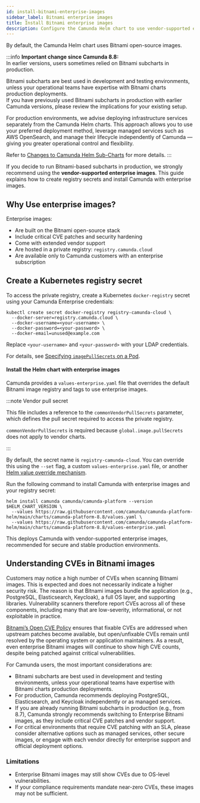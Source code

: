 ```yaml
---
id: install-bitnami-enterprise-images
sidebar_label: Bitnami enterprise images
title: Install Bitnami enterprise images
description: Configure the Camunda Helm chart to use vendor-supported enterprise images, understand CVE reporting, and set expectations on vulnerabilities.
---
```


By default, the Camunda Helm chart uses Bitnami open-source images.

:::info
**Important change since Camunda 8.8:**  
In earlier versions, users sometimes relied on Bitnami subcharts in production.

Bitnami subcharts are best used in development and testing environments, unless your operational teams have expertise with Bitnami charts production deployments.  
If you have previously used Bitnami subcharts in production with earlier Camunda versions, please review the implications for your existing setup.

For production environments, we advise deploying infrastructure services separately from the Camunda Helm charts. This approach allows you to use your preferred deployment method, leverage managed services such as AWS OpenSearch, and manage their lifecycle independently of Camunda — giving you greater operational control and flexibility.

Refer to [Changes to Camunda Helm Sub-Charts](https://camunda.com/blog/2025/08/changes-to-camunda-helm-sub-charts-what-you-need-to-know/) for more details.
:::

If you decide to run Bitnami-based subcharts in production, we strongly recommend using the **vendor-supported enterprise images**. This guide explains how to create registry secrets and install Camunda with enterprise images.

## Why Use enterprise images?

Enterprise images:

- Are built on the Bitnami open-source stack
- Include critical CVE patches and security hardening
- Come with extended vendor support
- Are hosted in a private registry: `registry.camunda.cloud`
- Are available only to Camunda customers with an enterprise subscription

## Create a Kubernetes registry secret

To access the private registry, create a Kubernetes `docker-registry` secret using your Camunda Enterprise credentials:

```shell
kubectl create secret docker-registry registry-camunda-cloud \
  --docker-server=registry.camunda.cloud \
  --docker-username=<your-username> \
  --docker-password=<your-password> \
  --docker-email=unused@example.com
```

Replace `<your-username>` and `<your-password>` with your LDAP credentials.

For details, see [Specifying `imagePullSecrets` on a Pod](https://kubernetes.io/docs/concepts/containers/images/#specifying-imagepullsecrets-on-a-pod).

#### Install the Helm chart with enterprise images

Camunda provides a `values-enterprise.yaml` file that overrides the default Bitnami image registry and tags to use enterprise images.

:::note Vendor pull secret

This file includes a reference to the `commonVendorPullSecrets` parameter, which defines the pull secret required to access the private registry.

`commonVendorPullSecrets` is required because `global.image.pullSecrets` does not apply to vendor charts.

:::

By default, the secret name is `registry-camunda-cloud`. You can override this using the `--set` flag, a custom `values-enterprise.yaml` file, or another [Helm value override mechanism](https://helm.sh/docs/chart_template_guide/values_files/#using-helm-install--f).

Run the following command to install Camunda with enterprise images and your registry secret:

```shell
helm install camunda camunda/camunda-platform --version $HELM_CHART_VERSION \
  --values https://raw.githubusercontent.com/camunda/camunda-platform-helm/main/charts/camunda-platform-8.8/values.yaml \
  --values https://raw.githubusercontent.com/camunda/camunda-platform-helm/main/charts/camunda-platform-8.8/values-enterprise.yaml
```

This deploys Camunda with vendor-supported enterprise images, recommended for secure and stable production environments.

## Understanding CVEs in Bitnami images

Customers may notice a high number of CVEs when scanning Bitnami images. This is expected and does not necessarily indicate a higher security risk. The reason is that Bitnami images bundle the application (e.g., PostgreSQL, Elasticsearch, Keycloak), a full OS layer, and supporting libraries. Vulnerability scanners therefore report CVEs across all of these components, including many that are low-severity, informational, or not exploitable in practice.

[Bitnami’s Open CVE Policy](https://docs.bitnami.com/kubernetes/open-cve-policy/) ensures that fixable CVEs are addressed when upstream patches become available, but open/unfixable CVEs remain until resolved by the operating system or application maintainers. As a result, even enterprise Bitnami images will continue to show high CVE counts, despite being patched against critical vulnerabilities.

For Camunda users, the most important considerations are:

- Bitnami subcharts are best used in development and testing environments, unless your operational teams have expertise with Bitnami charts production deployments.
- For production, Camunda recommends deploying PostgreSQL, Elasticsearch, and Keycloak independently or as managed services.
- If you are already running Bitnami subcharts in production (e.g., from 8.7), Camunda strongly recommends switching to Enterprise Bitnami images, as they include critical CVE patches and vendor support.
- For critical environments that require CVE patching with an SLA, please consider alternative options such as managed services, other secure images, or engage with each vendor directly for enterprise support and official deployment options.

### Limitations

- Enterprise Bitnami images may still show CVEs due to OS-level vulnerabilities.
- If your compliance requirements mandate near-zero CVEs, these images may not be sufficient.

